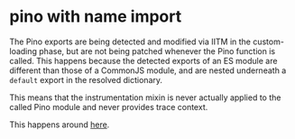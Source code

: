 # pino with name import

The Pino exports are being detected and modified via IITM in the custom-loading phase, but are not being patched whenever the Pino function is called. This happens because the detected exports of an ES module are different than those of a CommonJS module, and are nested underneath a `default` export in the resolved dictionary.

This means that the instrumentation mixin is never actually applied to the called Pino module and never provides trace context.

This happens around [here](https://github.com/open-telemetry/opentelemetry-js-contrib/blob/1195872a5c4cc9f38dd50704a55e0c06521b8127/plugins/node/opentelemetry-instrumentation-pino/src/instrumentation.ts#L47).
